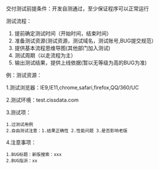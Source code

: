 交付测试前提条件：开发自测通过，至少保证程序可以正常运行

测试流程：

1. 提前确定测试时间（开始时间，结束时间）
2. 准备测试资源\(测试资源，测试域名，测试账号,BUG提交规范）
3. 提供基本流程思维导图\(其他部门加入测试\)
4. 测试周期（以走流程为主）
5. 输出测试结果，提供上线依据\(暂以无等级为高的BUG为准\)

例：测试资源：

1.测试浏览器：IE9,IE11,chrome,safari,firefox,QQ/360/UC

2.测试环境：test.cissdata.com

3.测试项：

```
1.过测试用例
2.自由测试注意：1.结果正确性 2.性能问题 3.是否影响老版
```

4.注意事项：

```
1.BUG标题：新版搜索：xxx
2.BUG指派：xx
```



